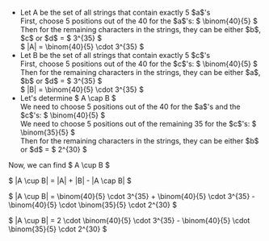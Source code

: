 <ul>
    <li> Let A be the set of all strings that contain exactly 5 $a$'s <br/> 
    First, choose 5 positions out of the 40 for the $a$'s: $ \binom{40}{5} $ <br/> 
    Then for the remaining characters in the strings, they can be either $b$, $c$ or $d$ = $ 3^{35} $ <br/> 
    $ |A| = \binom{40}{5} \cdot 3^{35} $
    <li> Let B be the set of all strings that contain exactly 5 $c$'s <br/> 
    First, choose 5 positions out of the 40 for the $c$'s: $ \binom{40}{5} $ <br/> 
    Then for the remaining characters in the strings, they can be either $a$, $b$ or $d$ = $ 3^{35} $ <br/> 
    $ |B| = \binom{40}{5} \cdot 3^{35} $
    <li> Let's determine $ A \cap B $ <br/> 
    We need to choose 5 positions out of the 40 for the $a$'s and the $c$'s: $ \binom{40}{5} $ <br/> 
    We need to choose 5 positions out of the remaining 35 for the $c$'s: $ \binom{35}{5} $ <br/> 
    Then for the remaining characters in the strings, they can be either $b$ or $d$ = $ 2^{30} $
</ul>

Now, we can find $ A \cup B $

$ |A \cup B| = |A| + |B| - |A \cap B| $

$ |A \cup B| = \binom{40}{5} \cdot 3^{35} + \binom{40}{5} \cdot 3^{35} - \binom{40}{5} \cdot \binom{35}{5} \cdot 2^{30} $

$ |A \cup B| = 2 \cdot \binom{40}{5} \cdot 3^{35} - \binom{40}{5} \cdot \binom{35}{5} \cdot 2^{30} $
